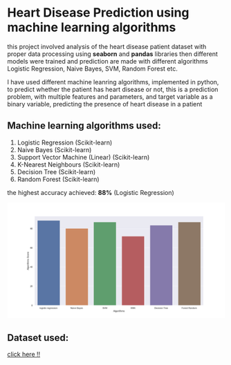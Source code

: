 # Heart Disease Prediction using machine learning algorithms

this project involved analysis of the heart disease patient dataset with proper data processing using **seaborn** and **pandas** libraries
then different models were trained and  prediction are made with different algorithms Logistic Regression, Naive Bayes, SVM, Random Forest etc.

I have used different machine leanring algorithms, implemented in python, to predict whether the patient has heart disease or not, this is a prediction problem,
with multiple features and parameters, and target variable as a binary variable, predicting the presence of heart disease in a patient

## Machine learning algorithms used:

1. Logistic Regression (Scikit-learn)
2. Naive Bayes (Scikit-learn)
3. Support Vector Machine (Linear) (Scikit-learn)
4. K-Nearest Neighbours (Scikit-learn)
5. Decision Tree (Scikit-learn)
6. Random Forest (Scikit-learn)

the highest accuracy achieved: **88%** (Logistic Regression)

![alt text](https://github.com/Simo1Goat/Heart-Disease-Prediction/blob/4b22dca445361ef5feffbe723f8f26bdbc9d2e08/accuracy/accuracy%20score.png "Accuracy")

## Dataset used:
[click here !!](https://github.com/Simo1Goat/Heart-Disease-Prediction/blob/4b22dca445361ef5feffbe723f8f26bdbc9d2e08/data/heart_disease_data.csv)
